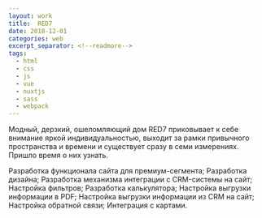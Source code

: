 ```yaml
---
layout: work
title:  RED7
date: 2018-12-01
categories: web
excerpt_separator: <!--readmore-->
tags:
  - html
  - css
  - js
  - vue
  - nuxtjs
  - sass
  - webpack
---
```

Модный, дерзкий, ошеломляющий дом RED7 приковывает к себе внимание яркой индивидуальностью, выходит за рамки привычного пространства и времени и существует сразу в семи измерениях. Пришло время о них узнать. 
<!--readmore-->

Разработка функционала сайта для премиум-сегмента;
Разработка дизайна;
Разработка механизма интеграции с CRM-системы на сайт;
Настройка фильтров;
Разработка калькулятора;
Настройка выгрузки информации в PDF;
Настройка выгрузки информации из CRM на сайт;
Настройка обратной связи;
Интеграция с картами.
